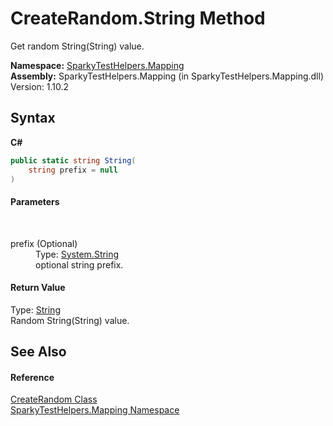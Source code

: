 # CreateRandom.String Method 
 

Get random String(String) value.

**Namespace:**&nbsp;<a href="N_SparkyTestHelpers_Mapping.md">SparkyTestHelpers.Mapping</a><br />**Assembly:**&nbsp;SparkyTestHelpers.Mapping (in SparkyTestHelpers.Mapping.dll) Version: 1.10.2

## Syntax

**C#**<br />
``` C#
public static string String(
	string prefix = null
)
```


#### Parameters
&nbsp;<dl><dt>prefix (Optional)</dt><dd>Type: <a href="http://msdn2.microsoft.com/en-us/library/s1wwdcbf" target="_blank">System.String</a><br />optional string prefix.</dd></dl>

#### Return Value
Type: <a href="http://msdn2.microsoft.com/en-us/library/s1wwdcbf" target="_blank">String</a><br />Random String(String) value.

## See Also


#### Reference
<a href="T_SparkyTestHelpers_Mapping_CreateRandom.md">CreateRandom Class</a><br /><a href="N_SparkyTestHelpers_Mapping.md">SparkyTestHelpers.Mapping Namespace</a><br />